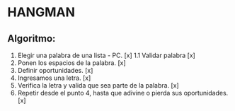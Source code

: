 # HANGMAN

## Algoritmo:

1. Elegir una palabra de una lista - PC. [x]
1.1 Validar palabra [x]
2. Ponen los espacios de la palabra. [x]
3. Definir oportunidades. [x]
4. Ingresamos una letra. [x]
5. Verifica la letra y valida que sea parte de la palabra. [x]
6. Repetir desde el punto 4, hasta que adivine o pierda sus oportunidades. [x]